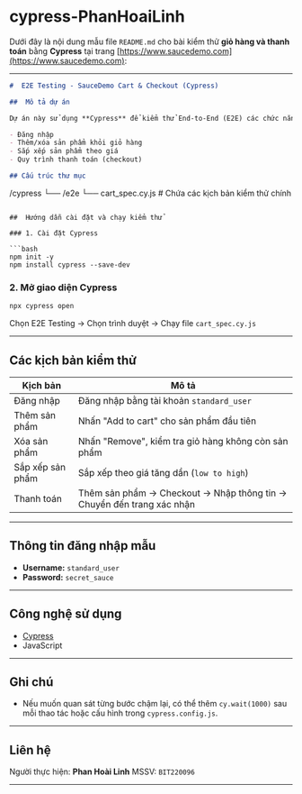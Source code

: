 # cypress-PhanHoaiLinh
Dưới đây là nội dung mẫu file `README.md` cho bài kiểm thử **giỏ hàng và thanh toán** bằng **Cypress** tại trang [https://www.saucedemo.com](https://www.saucedemo.com):

---

```markdown
#  E2E Testing - SauceDemo Cart & Checkout (Cypress)

##  Mô tả dự án

Dự án này sử dụng **Cypress** để kiểm thử End-to-End (E2E) các chức năng chính trên trang [SauceDemo](https://www.saucedemo.com), bao gồm:

- Đăng nhập
- Thêm/xóa sản phẩm khỏi giỏ hàng
- Sắp xếp sản phẩm theo giá
- Quy trình thanh toán (checkout)

## Cấu trúc thư mục

```

/cypress
└── /e2e
└── cart\_spec.cy.js   # Chứa các kịch bản kiểm thử chính

````

##  Hướng dẫn cài đặt và chạy kiểm thử

### 1. Cài đặt Cypress

```bash
npm init -y
npm install cypress --save-dev
````

### 2. Mở giao diện Cypress

```bash
npx cypress open
```

Chọn E2E Testing → Chọn trình duyệt → Chạy file `cart_spec.cy.js`

---

##  Các kịch bản kiểm thử

| Kịch bản         | Mô tả                                                                 |
| ---------------- | --------------------------------------------------------------------- |
| Đăng nhập        | Đăng nhập bằng tài khoản `standard_user`                              |
| Thêm sản phẩm    | Nhấn "Add to cart" cho sản phẩm đầu tiên                              |
| Xóa sản phẩm     | Nhấn "Remove", kiểm tra giỏ hàng không còn sản phẩm                   |
| Sắp xếp sản phẩm | Sắp xếp theo giá tăng dần (`low to high`)                             |
| Thanh toán       | Thêm sản phẩm → Checkout → Nhập thông tin → Chuyển đến trang xác nhận |

---

## Thông tin đăng nhập mẫu

* **Username:** `standard_user`
* **Password:** `secret_sauce`

---

##  Công nghệ sử dụng

* [Cypress](https://www.cypress.io/)
* JavaScript

---

##  Ghi chú

* Nếu muốn quan sát từng bước chậm lại, có thể thêm `cy.wait(1000)` sau mỗi thao tác hoặc cấu hình trong `cypress.config.js`.

---

##  Liên hệ

Người thực hiện: **Phan Hoài Linh**
MSSV: `BIT220096`

---

```


